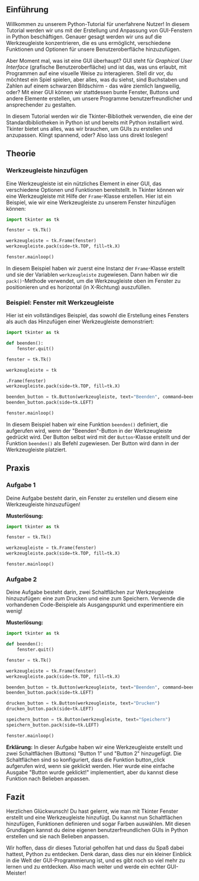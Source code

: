 ## Einführung

Willkommen zu unserem Python-Tutorial für unerfahrene Nutzer! In diesem Tutorial werden wir uns mit der Erstellung und Anpassung von GUI-Fenstern in Python beschäftigen. Genauer gesagt werden wir uns auf die Werkzeugleiste konzentrieren, die es uns ermöglicht, verschiedene Funktionen und Optionen für unsere Benutzeroberfläche hinzuzufügen.

Aber Moment mal, was ist eine GUI überhaupt? GUI steht für *Graphical User Interface* (grafische Benutzeroberfläche) und ist das, was uns erlaubt, mit Programmen auf eine visuelle Weise zu interagieren. Stell dir vor, du möchtest ein Spiel spielen, aber alles, was du siehst, sind Buchstaben und Zahlen auf einem schwarzen Bildschirm - das wäre ziemlich langweilig, oder? Mit einer GUI können wir stattdessen bunte Fenster, Buttons und andere Elemente erstellen, um unsere Programme benutzerfreundlicher und ansprechender zu gestalten.

In diesem Tutorial werden wir die Tkinter-Bibliothek verwenden, die eine der Standardbibliotheken in Python ist und bereits mit Python installiert wird. Tkinter bietet uns alles, was wir brauchen, um GUIs zu erstellen und anzupassen. Klingt spannend, oder? Also lass uns direkt loslegen!

## Theorie

### Werkzeugleiste hinzufügen

Eine Werkzeugleiste ist ein nützliches Element in einer GUI, das verschiedene Optionen und Funktionen bereitstellt. In Tkinter können wir eine Werkzeugleiste mit Hilfe der `Frame`-Klasse erstellen. Hier ist ein Beispiel, wie wir eine Werkzeugleiste zu unserem Fenster hinzufügen können:

```python
import tkinter as tk

fenster = tk.Tk()

werkzeugleiste = tk.Frame(fenster)
werkzeugleiste.pack(side=tk.TOP, fill=tk.X)

fenster.mainloop()
```

In diesem Beispiel haben wir zuerst eine Instanz der `Frame`-Klasse erstellt und sie der Variablen `werkzeugleiste` zugewiesen. Dann haben wir die `pack()`-Methode verwendet, um die Werkzeugleiste oben im Fenster zu positionieren und es horizontal (in X-Richtung) auszufüllen.

### Beispiel: Fenster mit Werkzeugleiste

Hier ist ein vollständiges Beispiel, das sowohl die Erstellung eines Fensters als auch das Hinzufügen einer Werkzeugleiste demonstriert:

```python
import tkinter as tk

def beenden():
    fenster.quit()

fenster = tk.Tk()

werkzeugleiste = tk

.Frame(fenster)
werkzeugleiste.pack(side=tk.TOP, fill=tk.X)

beenden_button = tk.Button(werkzeugleiste, text="Beenden", command=beenden)
beenden_button.pack(side=tk.LEFT)

fenster.mainloop()
```

In diesem Beispiel haben wir eine Funktion `beenden()` definiert, die aufgerufen wird, wenn der "Beenden"-Button in der Werkzeugleiste gedrückt wird. Der Button selbst wird mit der `Button`-Klasse erstellt und der Funktion `beenden()` als Befehl zugewiesen. Der Button wird dann in der Werkzeugleiste platziert.

## Praxis

### Aufgabe 1

Deine Aufgabe besteht darin, ein Fenster zu erstellen und diesem eine Werkzeugleiste hinzuzufügen!

**Musterlösung:**

```python
import tkinter as tk

fenster = tk.Tk()

werkzeugleiste = tk.Frame(fenster)
werkzeugleiste.pack(side=tk.TOP, fill=tk.X)

fenster.mainloop()
```

### Aufgabe 2

Deine Aufgabe besteht darin, zwei Schaltflächen zur Werkzeugleiste hinzuzufügen: eine zum Drucken und eine zum Speichern. Verwende die vorhandenen Code-Beispiele als Ausgangspunkt und experimentiere ein wenig!

**Musterlösung:**

```python
import tkinter as tk

def beenden():
    fenster.quit()

fenster = tk.Tk()

werkzeugleiste = tk.Frame(fenster)
werkzeugleiste.pack(side=tk.TOP, fill=tk.X)

beenden_button = tk.Button(werkzeugleiste, text="Beenden", command=beenden)
beenden_button.pack(side=tk.LEFT)

drucken_button = tk.Button(werkzeugleiste, text="Drucken")
drucken_button.pack(side=tk.LEFT)

speichern_button = tk.Button(werkzeugleiste, text="Speichern")
speichern_button.pack(side=tk.LEFT)

fenster.mainloop()
```
**Erklärung:**
In dieser Aufgabe haben wir eine Werkzeugleiste erstellt und zwei Schaltflächen (Buttons) "Button 1" und "Button 2" hinzugefügt. Die Schaltflächen sind so konfiguriert, dass die Funktion button_click aufgerufen wird, wenn sie geklickt werden. Hier wurde eine einfache Ausgabe "Button wurde geklickt!" implementiert, aber du kannst diese Funktion nach Belieben anpassen.

## Fazit

Herzlichen Glückwunsch! Du hast gelernt, wie man mit Tkinter Fenster erstellt und eine Werkzeugleiste hinzufügt. Du kannst nun Schaltflächen hinzufügen, Funktionen definieren und sogar Farben auswählen. Mit diesen Grundlagen kannst du deine eigenen benutzerfreundlichen GUIs in Python erstellen und sie nach Belieben anpassen.

Wir hoffen, dass dir dieses Tutorial geholfen hat und dass du Spaß dabei hattest, Python zu entdecken. Denk daran, dass dies nur ein kleiner Einblick in die Welt der GUI-Programmierung ist, und es gibt noch so viel mehr zu lernen und zu entdecken. Also mach weiter und werde ein echter GUI-Meister!